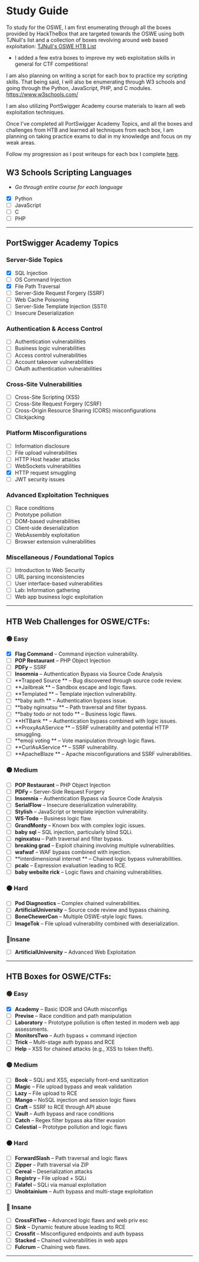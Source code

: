 # Study Guide
To study for the OSWE, I am first enumerating through all the boxes provided by HackTheBox that are targeted towards the OSWE using both TJNull's list and a collection of boxes revolving around web based exploitation:
[TJNull's OSWE HTB List](https://docs.google.com/spreadsheets/u/0/d/1dwSMIAPIam0PuRBkCiDI88pU3yzrqqHkDtBngUHNCw8/htmlview?pli=1#)
- I added a few extra boxes to improve my web exploitation skills in general for CTF competitions!

I am also planning on writing a script for each box to practice my scripting skills. That being said, I will also be enumerating through W3 schools and going through the Python, JavaScript, PHP, and C modules.
https://www.w3schools.com/

I am also utilizing PortSwigger Academy course materials to learn all web exploitation techniques.

Once I've completed all PortSwigger Academy Topics, and all the boxes and challenges from HTB and learned all techniques from each box, I am planning on taking practice exams to dial in my knowledge and focus on my weak areas.

Follow my progression as I post writeups for each box I complete [here](/Writeups/Hack%20The%20Box/).

## W3 Schools Scripting Languages 
- *Go through entire course for each language*
- [x] Python
- [ ] JavaScript
- [ ] C
- [ ] PHP

---

## PortSwigger Academy Topics
### **Server-Side Topics**
- [x] SQL Injection
- [ ] OS Command Injection
- [x] File Path Traversal
- [ ] Server-Side Request Forgery (SSRF)
- [ ] Web Cache Poisoning
- [ ] Server-Side Template Injection (SSTI)
- [ ] Insecure Deserialization

### **Authentication & Access Control**
- [ ] Authentication vulnerabilities
- [ ] Business logic vulnerabilities
- [ ] Access control vulnerabilities
- [ ] Account takeover vulnerabilities
- [ ] OAuth authentication vulnerabilities

### **Cross-Site Vulnerabilities**
- [ ] Cross-Site Scripting (XSS)
- [ ] Cross-Site Request Forgery (CSRF)
- [ ] Cross-Origin Resource Sharing (CORS) misconfigurations
- [ ] Clickjacking

### **Platform Misconfigurations**
- [ ] Information disclosure
- [ ] File upload vulnerabilities
- [ ] HTTP Host header attacks
- [ ] WebSockets vulnerabilities
- [x] HTTP request smuggling
- [ ] JWT security issues

### **Advanced Exploitation Techniques**
- [ ] Race conditions
- [ ] Prototype pollution
- [ ] DOM-based vulnerabilities
- [ ] Client-side deserialization
- [ ] WebAssembly exploitation
- [ ] Browser extension vulnerabilities

### **Miscellaneous / Foundational Topics**
- [ ] Introduction to Web Security
- [ ] URL parsing inconsistencies
- [ ] User interface-based vulnerabilities
- [ ] Lab: Information gathering
- [ ] Web app business logic exploitation

---
## HTB Web Challenges for OSWE/CTFs:
### 🟢 Easy
- [x] **Flag Command** – Command injection vulnerability.
- [ ] **POP Restaurant** – PHP Object Injection
- [ ] **PDFy** – SSRF
- [ ] **Insomnia** – Authentication Bypass via Source Code Analysis
- [ ] **Trapped Source ** – Bug discovered through source code review.
- [ ] **Jailbreak ** – Sandbox escape and logic flaws.
- [ ] **Templated ** – Template injection vulnerability.
- [ ] **baby auth ** – Authentication bypass issue.
- [ ] **baby nginxatsu ** – Path traversal and filter bypass.
- [ ] **baby todo or not todo ** – Business logic flaws.
- [ ] **HTBank ** – Authentication bypass combined with logic issues.
- [ ] **ProxyAsAService ** – SSRF vulnerability and potential HTTP smuggling.
- [ ] **emoji voting ** – Vote manipulation through logic flaws.
- [ ] **CurlAsAService ** – SSRF vulnerability.
- [ ] **ApacheBlaze ** – Apache misconfigurations and SSRF vulnerabilities.
### 🟡 Medium
- [ ] **POP Restaurant** – PHP Object Injection
- [ ] **PDFy** – Server-Side Request Forgery
- [ ] **Insomnia** – Authentication Bypass via Source Code Analysis
- [ ] **SerialFlow** – Insecure deserialization vulnerability.
- [ ] **Stylish** – JavaScript or template injection vulnerability.
- [ ] **WS-Todo** – Business logic flaw.
- [ ] **GrandMonty** – Known box with complex logic issues.
- [ ] **baby sql** – SQL injection, particularly blind SQLi.
- [ ] **nginxatsu** – Path traversal and filter bypass.
- [ ] **breaking grad** – Exploit chaining involving multiple vulnerabilities.
- [ ] **wafwaf** – WAF bypass combined with injection.
- [ ] **interdimensional internet ** – Chained logic bypass vulnerabilities.
- [ ] **pcalc** – Expression evaluation leading to RCE.
- [ ] **baby website rick** – Logic flaws and chaining vulnerabilities.
### 🟠 Hard
- [ ] **Pod Diagnostics** – Complex chained vulnerabilities.
- [ ] **ArtificialUniversity** – Source code review and bypass chaining.
- [ ] **BoneChewerCon** – Multiple OSWE-style logic flaws.
- [ ] **ImageTok** – File upload vulnerability combined with deserialization.
### 🔴Insane
- [ ] **ArtificialUniversity** – Advanced Web Exploitation

---
## HTB Boxes for OSWE/CTFs:
### 🟢 **Easy**
- [x] **Academy** – Basic IDOR and OAuth misconfigs
- [ ] **Previse** – Race condition and path manipulation
- [ ] **Laboratory** – Prototype pollution is often tested in modern web app assessments.
- [ ] **MonitorsTwo** – Auth bypass + command injection
- [ ] **Trick** – Multi-stage auth bypass and RCE
- [ ] **Help** – XSS for chained attacks (e.g., XSS to token theft).

### 🟡 **Medium**
- [ ] **Book** – SQLi and XSS, especially front-end sanitization
- [ ] **Magic** – File upload bypass and weak validation
- [ ] **Lazy** – File upload to RCE
- [ ] **Mango** – NoSQL injection and session logic flaws
- [ ] **Craft** – SSRF to RCE through API abuse
- [ ] **Vault** – Auth bypass and race conditions
- [ ] **Catch** – Regex filter bypass aka filter evasion
- [ ] **Celestial** – Prototype pollution and logic flaws
### 🟠 **Hard**
- [ ] **ForwardSlash** – Path traversal and logic flaws
- [ ] **Zipper** – Path traversal via ZIP
- [ ] **Cereal** – Deserialization attacks
- [ ] **Registry** – File upload + SQLi
- [ ] **Falafel** – SQLi via manual exploitation
- [ ] **Unobtainium** – Auth bypass and multi-stage exploitation
### 🔴 **Insane**
- [ ] **CrossFitTwo** – Advanced logic flaws and web priv esc
- [ ] **Sink** – Dynamic feature abuse leading to RCE
- [ ] **Crossfit** – Misconfigured endpoints and auth bypass
- [ ] **Stacked** – Chained vulnerabilities in web apps
- [ ] **Fulcrum** – Chaining web flaws.

---
